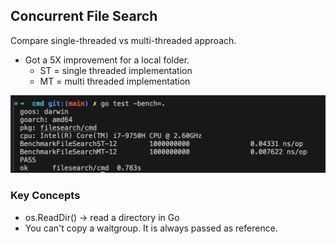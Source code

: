 ## Concurrent File Search
Compare single-threaded vs multi-threaded approach.
- Got a 5X improvement for a local folder.
  - ST = single threaded implementation
  - MT = multi threaded implementation
<img src="./images/benchmark.png">

### Key Concepts
- os.ReadDir() -> read a directory in Go
- You can't copy a waitgroup. It is always passed as reference.